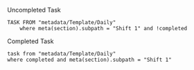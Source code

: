 Uncompleted Task
```dataview
TASK FROM "metadata/Template/Daily"
	where meta(section).subpath = "Shift 1" and !completed
```
Completed Task
```dataview
task from "metadata/Template/Daily"
where completed and meta(section).subpath = "Shift 1"
```
